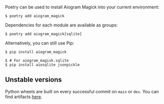Poetry can be used to install Aiogram Magick into your current environment:
```console
$ poetry add aiogram_magick
```
Dependencies for each module are available as groups:
```console
$ poetry add aiogram_magick[sqlite]
```

Alternatively, you can still use Pip:

```console
$ pip install aiogram_magick

$ # For aiogram_magisk.sqlite
$ pip install aiosqlite jsonpickle
```

## Unstable versions

Python wheels are built on every successful commit on `main` or `dev`. You can find artifacts [here](https://github.com/arichr/aiogram-magick/actions/workflows/python.yml?query=is%3Asuccess+event%3Apush).
